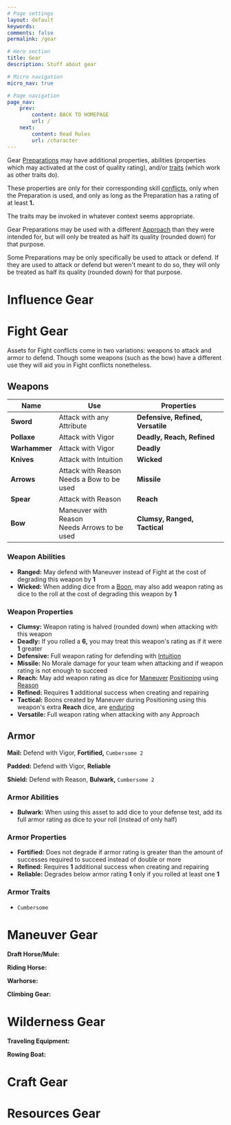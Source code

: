```yaml
---
# Page settings
layout: default
keywords:
comments: false
permalink: /gear

# Hero section
title: Gear
description: Stuff about gear

# Micro navigation
micro_nav: true

# Page navigation
page_nav:
    prev:
        content: BACK TO HOMEPAGE
        url: /
    next:
        content: Read Rules
        url: /character
---
```


Gear [Preparations](Preparations) may have additional properties, abilities (properties which may activated at the cost of quality rating), and/or [traits](traits) (which work as other traits do).

These properties are only for their corresponding skill [conflicts](conflicts), only when the Preparation is used, and only as long as the Preparation has a rating of at least **1.**

The traits may be invoked in whatever context seems appropriate.

Gear Preparations may be used with a different [Approach](Approaches) than they were intended for, but will only be treated as half its quality (rounded down) for that purpose.

Some Preparations may be only specifically be used to attack or defend. If they are used to attack or defend but weren't meant to do so, they will only be treated as half its quality (rounded down) for that purpose.



# Influence Gear




# Fight Gear

Assets for Fight conflicts come in two variations: weapons to attack and armor to defend. Though some weapons (such as the bow) have a different use they will aid you in Fight conflicts nonetheless.


## Weapons

| Name          | Use                                             | Properties                                |
|---------------|-------------------------------------------------|-------------------------------------------|
| **Sword**     | Attack with any Attribute                       | **Defensive,** **Refined,** **Versatile** |
| **Pollaxe**   | Attack with Vigor                               | **Deadly,** **Reach,** **Refined**        |
| **Warhammer** | Attack with Vigor                               | **Deadly**                                |
| **Knives**    | Attack with Intuition                           | **Wicked**                                |
| **Arrows**    | Attack with Reason<br>Needs a Bow to be used    | **Missile**                               |
| **Spear**     | Attack with Reason                              | **Reach**                                 |
| **Bow**       | Maneuver with Reason<br>Needs Arrows to be used | **Clumsy,** **Ranged,** **Tactical**      |

### Weapon Abilities

- **Ranged:** May defend with Maneuver instead of Fight at the cost of degrading this weapon by **1**
- **Wicked:** When adding dice from a [Boon](traits#boons), may also add weapon rating as dice to the roll at the cost of degrading this weapon by **1**

### Weapon Properties

- **Clumsy:** Weapon rating is halved (rounded down) when attacking with this weapon
- **Deadly:** If you rolled a **6,** you may treat this weapon's rating as if it were **1** greater
- **Defensive:** Full weapon rating for defending with [Intuition](Approaches#intuition)
- **Missile:** No Morale damage for your team when attacking and if weapon rating is not enough to succeed
- **Reach:** May add weapon rating as dice for [Maneuver](Skills#maneuver) [Positioning](conflicts#positioning) using [Reason](Approaches#reason)
- **Refined:** Requires **1** additional success when creating and repairing
- **Tactical:** Boons created by Maneuver during Positioning using this weapon's extra **Reach** dice, are [enduring](Boons-&-Banes#enduring-boons--banes)
- **Versatile:** Full weapon rating when attacking with any Approach


## Armor

**Mail:** Defend with Vigor, **Fortified,** `Cumbersome 2`

**Padded:** Defend with Vigor, **Reliable**

**Shield:** Defend with Reason, **Bulwark,** `Cumbersome 2`

### Armor Abilities

- **Bulwark:** When using this asset to add dice to your defense test, add its full armor rating as dice to your roll (instead of only half)

### Armor Properties

- **Fortified:** Does not degrade if armor rating is greater than the amount of successes required to succeed instead of double or more
- **Refined:** Requires **1** additional success when creating and repairing
- **Reliable:** Degrades below armor rating **1** only if you rolled at least one **1**

### Armor Traits

- `Cumbersome`



# Maneuver Gear

**Draft Horse/Mule:**

**Riding Horse:**

**Warhorse:**

**Climbing Gear:**



# Wilderness Gear

**Traveling Equipment:**

**Rowing Boat:**



# Craft Gear




# Resources Gear


